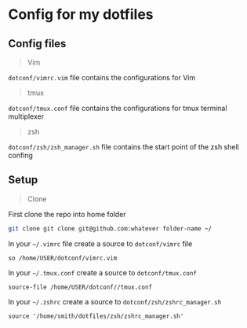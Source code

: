 # Config for my dotfiles

## Config files

> Vim

`dotconf/vimrc.vim` file contains the configurations for Vim

> tmux

`dotconf/tmux.conf` file contains the configurations for tmux terminal multiplexer

> zsh

`dotconf/zsh/zsh_manager.sh` file contains the start point of the zsh shell confing

## Setup
> Clone

First clone the repo into home folder
```bash
git clone git clone git@github.com:whatever folder-name ~/
```

In your `~/.vimrc` file create a source to `dotconf/vimrc` file 
```vim
so /home/USER/dotconf/vimrc.vim
```

In your `~/.tmux.conf` create a source to `dotconf/tmux.conf`
```vim
source-file /home/USER/dotconf//tmux.conf
```

In your `~/.zshrc` create a source to `dotconf/zsh/zshrc_manager.sh`
```vim
source '/home/smith/dotfiles/zsh/zshrc_manager.sh'
```

